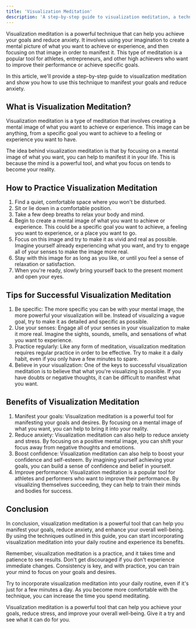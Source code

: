 ```yaml
---
title: 'Visualization Meditation'
description: 'A step-by-step guide to visualization meditation, a technique for manifesting goals and reducing anxiety.'
---
```




Visualization meditation is a powerful technique that can help you achieve your goals and reduce anxiety. It involves using your imagination to create a mental picture of what you want to achieve or experience, and then focusing on that image in order to manifest it. This type of meditation is a popular tool for athletes, entrepreneurs, and other high achievers who want to improve their performance or achieve specific goals.

In this article, we'll provide a step-by-step guide to visualization meditation and show you how to use this technique to manifest your goals and reduce anxiety.

## What is Visualization Meditation?

Visualization meditation is a type of meditation that involves creating a mental image of what you want to achieve or experience. This image can be anything, from a specific goal you want to achieve to a feeling or experience you want to have.

The idea behind visualization meditation is that by focusing on a mental image of what you want, you can help to manifest it in your life. This is because the mind is a powerful tool, and what you focus on tends to become your reality.

## How to Practice Visualization Meditation

1.  Find a quiet, comfortable space where you won't be disturbed.
2.  Sit or lie down in a comfortable position.
3.  Take a few deep breaths to relax your body and mind.
4.  Begin to create a mental image of what you want to achieve or experience. This could be a specific goal you want to achieve, a feeling you want to experience, or a place you want to go.
5.  Focus on this image and try to make it as vivid and real as possible. Imagine yourself already experiencing what you want, and try to engage all of your senses to make the image more real.
6.  Stay with this image for as long as you like, or until you feel a sense of relaxation or satisfaction.
7.  When you're ready, slowly bring yourself back to the present moment and open your eyes.

## Tips for Successful Visualization Meditation

1.  Be specific: The more specific you can be with your mental image, the more powerful your visualization will be. Instead of visualizing a vague goal, try to make it as detailed and specific as possible.
2.  Use your senses: Engage all of your senses in your visualization to make it more real. Imagine the sights, sounds, smells, and sensations of what you want to experience.
3.  Practice regularly: Like any form of meditation, visualization meditation requires regular practice in order to be effective. Try to make it a daily habit, even if you only have a few minutes to spare.
4.  Believe in your visualization: One of the keys to successful visualization meditation is to believe that what you're visualizing is possible. If you have doubts or negative thoughts, it can be difficult to manifest what you want.

## Benefits of Visualization Meditation

1.  Manifest your goals: Visualization meditation is a powerful tool for manifesting your goals and desires. By focusing on a mental image of what you want, you can help to bring it into your reality.
2.  Reduce anxiety: Visualization meditation can also help to reduce anxiety and stress. By focusing on a positive mental image, you can shift your focus away from negative thoughts and emotions.
3.  Boost confidence: Visualization meditation can also help to boost your confidence and self-esteem. By imagining yourself achieving your goals, you can build a sense of confidence and belief in yourself.
4.  Improve performance: Visualization meditation is a popular tool for athletes and performers who want to improve their performance. By visualizing themselves succeeding, they can help to train their minds and bodies for success.

## Conclusion

In conclusion, visualization meditation is a powerful tool that can help you manifest your goals, reduce anxiety, and enhance your overall well-being. By using the techniques outlined in this guide, you can start incorporating visualization meditation into your daily routine and experience its benefits.

Remember, visualization meditation is a practice, and it takes time and patience to see results. Don't get discouraged if you don't experience immediate changes. Consistency is key, and with practice, you can train your mind to focus on your goals and desires.

Try to incorporate visualization meditation into your daily routine, even if it's just for a few minutes a day. As you become more comfortable with the technique, you can increase the time you spend meditating.

Visualization meditation is a powerful tool that can help you achieve your goals, reduce stress, and improve your overall well-being. Give it a try and see what it can do for you.
